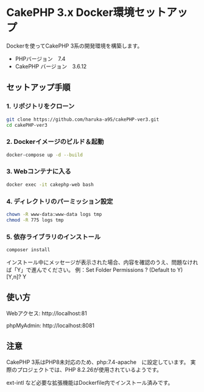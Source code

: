 # CakePHP 3.x Docker環境セットアップ

Dockerを使ってCakePHP 3系の開発環境を構築します。
- PHPバージョン　7.4
- CakePHP バージョン　3.6.12


## セットアップ手順

### 1. リポジトリをクローン

```bash
git clone https://github.com/haruka-a95/cakePHP-ver3.git
cd cakePHP-ver3
```

### 2. Dockerイメージのビルド＆起動
```bash
docker-compose up -d --build
```

### 3. Webコンテナに入る
```bash
docker exec -it cakephp-web bash

```
### 4. ディレクトリのパーミッション設定
```bash
chown -R www-data:www-data logs tmp
chmod -R 775 logs tmp
```

### 5. 依存ライブラリのインストール

```bash
composer install
```
インストール中にメッセージが表示された場合、内容を確認のうえ、問題なければ「Y」で進んでください。
例：Set Folder Permissions ? (Default to Y) [Y,n]? Y

## 使い方
Webアクセス: http://localhost:81

phpMyAdmin: http://localhost:8081

## 注意
CakePHP 3系はPHP8未対応のため、php:7.4-apache　に設定しています。
実際のプロジェクトでは、PHP 8.2.26が使用されているようです。

ext-intl など必要な拡張機能はDockerfile内でインストール済みです。
